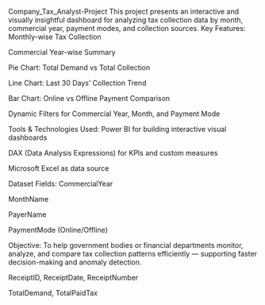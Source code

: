 Company_Tax_Analyst-Project
This project presents an interactive and visually insightful dashboard for analyzing tax collection data by month, commercial year, payment modes, and collection sources.
Key Features:
Monthly-wise Tax Collection

Commercial Year-wise Summary

Pie Chart: Total Demand vs Total Collection

Line Chart: Last 30 Days’ Collection Trend

Bar Chart: Online vs Offline Payment Comparison

Dynamic Filters for Commercial Year, Month, and Payment Mode

 Tools & Technologies Used:
Power BI for building interactive visual dashboards

DAX (Data Analysis Expressions) for KPIs and custom measures

Microsoft Excel as data source

 Dataset Fields:
CommercialYear

MonthName

PayerName

PaymentMode (Online/Offline)

Objective:
To help government bodies or financial departments monitor, analyze, and compare tax collection patterns efficiently — supporting faster decision-making and anomaly detection.



ReceiptID, ReceiptDate, ReceiptNumber

TotalDemand, TotalPaidTax
